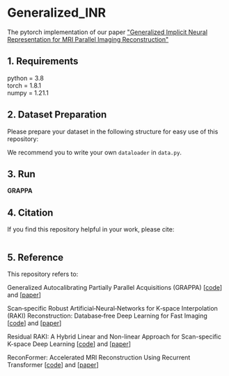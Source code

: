 # Generalized_INR  
The pytorch implementation of our paper ["Generalized Implicit Neural Representation for MRI Parallel Imaging Reconstruction"](https://arxiv.org/abs/2309.06067)

## 1. Requirements  
python = 3.8  
torch = 1.8.1  
numpy = 1.21.1  

## 2. Dataset Preparation 
Please prepare your dataset in the following structure for easy use of this repository:  



We recommend you to write your own `dataloader` in `data.py`.


## 3. Run

**GRAPPA**

## 4. Citation  
If you find this repository helpful in your work, please cite:
```bash

```

## 5. Reference
This repository refers to:  

Generalized Autocalibrating Partially Parallel Acquisitions (GRAPPA) [[code](https://github.com/mckib2/pygrappa)] and [[paper](https://onlinelibrary.wiley.com/doi/full/10.1002/mrm.10171)]  

Scan‐specific Robust Artificial‐Neural‐Networks for K‐space Interpolation (RAKI) Reconstruction: Database‐free Deep Learning for Fast Imaging [[code](https://github.com/zczam/RAKI)] and [[paper](https://onlinelibrary.wiley.com/doi/full/10.1002/mrm.27420)]  

Residual RAKI: A Hybrid Linear and Non-linear Approach for Scan-specific K-space Deep Learning [[code](https://github.com/zczam/rRAKI)] and [[paper](https://doi.org/10.1016/j.neuroimage.2022.119248)]  

ReconFormer: Accelerated MRI Reconstruction Using Recurrent Transformer [[code](https://github.com/guopengf/ReconFormer)] and [[paper](https://ieeexplore.ieee.org/document/10251064)]  
